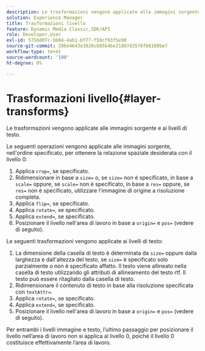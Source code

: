 ```yaml
---
description: Le trasformazioni vengono applicate alle immagini sorgente e ai livelli di testo.
solution: Experience Manager
title: Trasformazioni livello
feature: Dynamic Media Classic,SDK/API
role: Developer,User
exl-id: 5758d07c-bb84-4ab1-bf77-f59cf93f5e90
source-git-commit: 206e4643e3926cb85b4be2189743578f88180be7
workflow-type: tm+mt
source-wordcount: '199'
ht-degree: 0%

---
```


# Trasformazioni livello{#layer-transforms}

Le trasformazioni vengono applicate alle immagini sorgente e ai livelli di testo.

Le seguenti operazioni vengono applicate alle immagini sorgente, nell&#39;ordine specificato, per ottenere la relazione spaziale desiderata con il livello 0:

1. Applica `crop=`, se specificato.
1. Ridimensionare in base a `size=` o, se `size=` non è specificato, in base a `scale=` oppure, se `scale=` non è specificato, in base a `res=` oppure, se `res=` non è specificato, utilizzare l&#39;immagine di origine a risoluzione completa.
1. Applica `flip=`, se specificato.
1. Applica `rotate=`, se specificato.
1. Applica `extend=`, se specificato.
1. Posizionare il livello nell&#39;area di lavoro in base a `origin=` e `pos=` (vedere di seguito).

Le seguenti trasformazioni vengono applicate ai livelli di testo:

1. La dimensione della casella di testo è determinata da `size=` oppure dalla larghezza e dall&#39;altezza del testo, se `size=` è specificato solo parzialmente o non è specificato affatto. Il testo viene allineato nella casella di testo utilizzando gli attributi di allineamento del testo rtf. Il testo può essere ritagliato dalla casella di testo.
1. Ridimensionare il contenuto di testo in base alla risoluzione specificata con `textAttr=`.
1. Applica `rotate=`, se specificato.
1. Applica `extend=`, se specificato.
1. Posizionare il livello nell&#39;area di lavoro in base a `origin=` e `pos=` (vedere di seguito).

Per entrambi i livelli immagine e testo, l’ultimo passaggio per posizionare il livello nell’area di lavoro non si applica al livello 0, poiché il livello 0 costituisce effettivamente l’area di lavoro.
